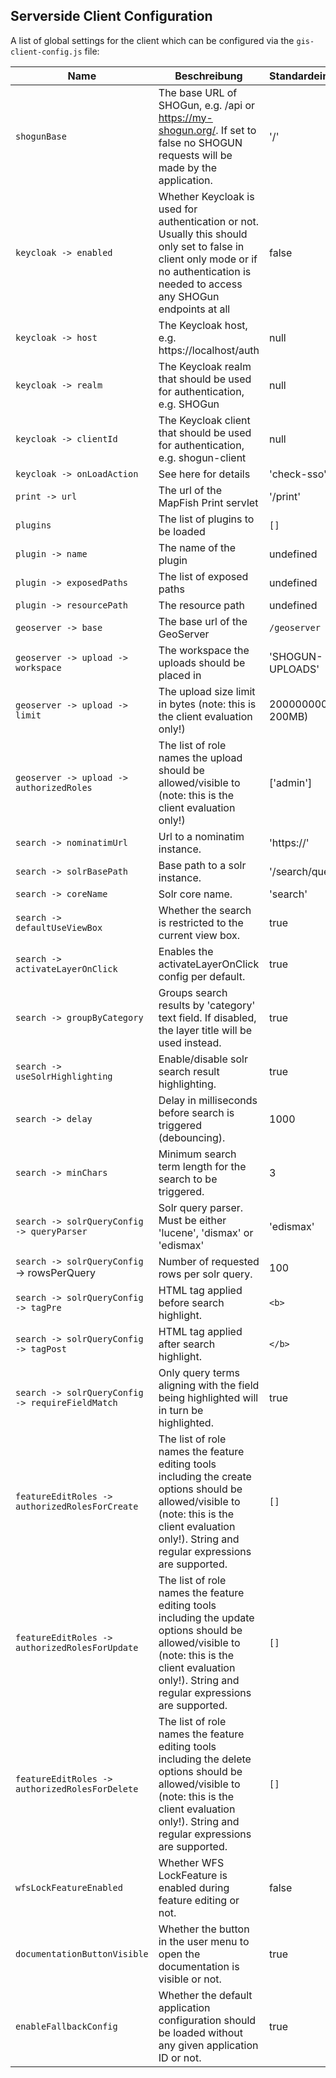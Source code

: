 ## Serverside Client Configuration

A list of global settings for the client which can be configured via the `gis-client-config.js` file:

|Name|Beschreibung|Standardeintrag|
|---|---|---|
|`shogunBase`|The base URL of SHOGun, e.g. /api or https://my-shogun.org/. If set to false no SHOGUN requests will be made by the application.|'/'|
|`keycloak -> enabled`|Whether Keycloak is used for authentication or not. Usually this should only set to false in client only mode or if no authentication is needed to access any SHOGun endpoints at all|false|
|`keycloak -> host`|The Keycloak host, e.g. https://localhost/auth|null|
|`keycloak -> realm`|The Keycloak realm that should be used for authentication, e.g. SHOGun|null|
|`keycloak -> clientId`|The Keycloak client that should be used for authentication, e.g. shogun-client|null|
|`keycloak -> onLoadAction`|See here for details|'check-sso'|
|`print -> url`|The url of the MapFish Print servlet|'/print'|
|`plugins`|The list of plugins to be loaded|`[]`|
|`plugin -> name`|The name of the plugin|undefined|
|`plugin -> exposedPaths`|The list of exposed paths|undefined|
|`plugin -> resourcePath`|The resource path|undefined|
|`geoserver -> base`|The base url of the GeoServer|`/geoserver`|
|`geoserver -> upload -> workspace`|The workspace the uploads should be placed in|'SHOGUN-UPLOADS'|
|`geoserver -> upload -> limit`|The upload size limit in bytes (note: this is the client evaluation only!)|200000000 (= 200MB)|
|`geoserver -> upload -> authorizedRoles`|The list of role names the upload should be allowed/visible to (note: this is the client evaluation only!)|['admin']|
|`search -> nominatimUrl`|Url to a nominatim instance.|'https://'|
|`search -> solrBasePath`|Base path to a solr instance.|'/search/query'|
|`search -> coreName`|Solr core name.|'search'|
|`search -> defaultUseViewBox`|Whether the search is restricted to the current view box.|true|
|`search -> activateLayerOnClick`|Enables the activateLayerOnClick config per default.|true|
|`search -> groupByCategory`|Groups search results by 'category' text field. If disabled, the layer title will be used instead.|true|
|`search -> useSolrHighlighting`|Enable/disable solr search result highlighting.|true|
|`search -> delay`|Delay in milliseconds before search is triggered (debouncing).|1000|
|`search -> minChars`|Minimum search term length for the search to be triggered.|3|
|`search -> solrQueryConfig -> queryParser`|Solr query parser. Must be either 'lucene', 'dismax' or 'edismax'|'edismax'|
|`search -> solrQueryConfig `-> rowsPerQuery|Number of requested rows per solr query.|100|
|`search -> solrQueryConfig -> tagPre`|HTML tag applied before search highlight.|`<b>`|
|`search -> solrQueryConfig -> tagPost`|HTML tag applied after search highlight.|`</b>`|
|`search -> solrQueryConfig -> requireFieldMatch`|Only query terms aligning with the field being highlighted will in turn be highlighted.|true|
|`featureEditRoles -> authorizedRolesForCreate`|The list of role names the feature editing tools including the create options should be allowed/visible to (note: this is the client evaluation only!). String and regular expressions are supported.|`[]`|
|`featureEditRoles -> authorizedRolesForUpdate`|The list of role names the feature editing tools including the update options should be allowed/visible to (note: this is the client evaluation only!). String and regular expressions are supported.|`[]`|
|`featureEditRoles -> authorizedRolesForDelete`|The list of role names the feature editing tools including the delete options should be allowed/visible to (note: this is the client evaluation only!). String and regular expressions are supported.|`[]`|
|`wfsLockFeatureEnabled`|Whether WFS LockFeature is enabled during feature editing or not.|false|
|`documentationButtonVisible`|Whether the button in the user menu to open the documentation is visible or not.|true|
|`enableFallbackConfig`|Whether the default application configuration should be loaded without any given application ID or not.|true|
